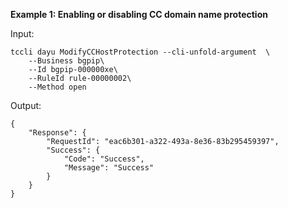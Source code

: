 **Example 1: Enabling or disabling CC domain name protection**



Input: 

```
tccli dayu ModifyCCHostProtection --cli-unfold-argument  \
    --Business bgpip\
    --Id bgpip-000000xe\
    --RuleId rule-00000002\
    --Method open
```

Output: 
```
{
    "Response": {
        "RequestId": "eac6b301-a322-493a-8e36-83b295459397",
        "Success": {
            "Code": "Success",
            "Message": "Success"
        }
    }
}
```

